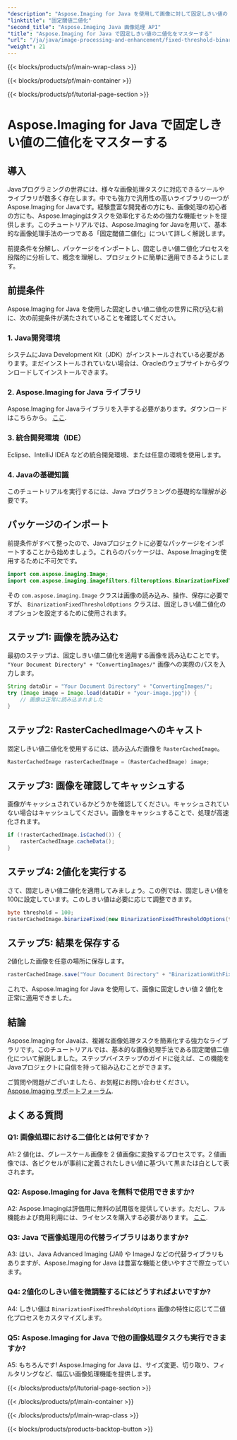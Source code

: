 ```yaml
---
"description": "Aspose.Imaging for Java を使用して画像に対して固定しきい値の 2 値化を実行する方法を学習します。"
"linktitle": "固定閾値二値化"
"second_title": "Aspose.Imaging Java 画像処理 API"
"title": "Aspose.Imaging for Java で固定しきい値の二値化をマスターする"
"url": "/ja/java/image-processing-and-enhancement/fixed-threshold-binarization/"
"weight": 21
---
```


{{< blocks/products/pf/main-wrap-class >}}

{{< blocks/products/pf/main-container >}}

{{< blocks/products/pf/tutorial-page-section >}}

# Aspose.Imaging for Java で固定しきい値の二値化をマスターする

## 導入

Javaプログラミングの世界には、様々な画像処理タスクに対応できるツールやライブラリが数多く存在します。中でも強力で汎用性の高いライブラリの一つがAspose.Imaging for Javaです。経験豊富な開発者の方にも、画像処理の初心者の方にも、Aspose.Imagingはタスクを効率化するための強力な機能セットを提供します。このチュートリアルでは、Aspose.Imaging for Javaを用いて、基本的な画像処理手法の一つである「固定閾値二値化」について詳しく解説します。

前提条件を分解し、パッケージをインポートし、固定しきい値二値化プロセスを段階的に分析して、概念を理解し、プロジェクトに簡単に適用できるようにします。

## 前提条件

Aspose.Imaging for Java を使用した固定しきい値二値化の世界に飛び込む前に、次の前提条件が満たされていることを確認してください。

### 1. Java開発環境

システムにJava Development Kit（JDK）がインストールされている必要があります。まだインストールされていない場合は、Oracleのウェブサイトからダウンロードしてインストールできます。

### 2. Aspose.Imaging for Java ライブラリ

Aspose.Imaging for Javaライブラリを入手する必要があります。ダウンロードはこちらから。 [ここ](https://releases。aspose.com/imaging/java/).

### 3. 統合開発環境（IDE）

Eclipse、IntelliJ IDEA などの統合開発環境、または任意の環境を使用します。

### 4. Javaの基礎知識

このチュートリアルを実行するには、Java プログラミングの基礎的な理解が必要です。

## パッケージのインポート

前提条件がすべて整ったので、Javaプロジェクトに必要なパッケージをインポートすることから始めましょう。これらのパッケージは、Aspose.Imagingを使用するために不可欠です。

```java
import com.aspose.imaging.Image;
import com.aspose.imaging.imagefilters.filteroptions.BinarizationFixedThresholdOptions;
```

その `com.aspose.imaging.Image` クラスは画像の読み込み、操作、保存に必要ですが、 `BinarizationFixedThresholdOptions` クラスは、固定しきい値二値化のオプションを設定するために使用されます。

## ステップ1: 画像を読み込む

最初のステップは、固定しきい値二値化を適用する画像を読み込むことです。 `"Your Document Directory" + "ConvertingImages/"` 画像への実際のパスを入力します。

```java
String dataDir = "Your Document Directory" + "ConvertingImages/";
try (Image image = Image.load(dataDir + "your-image.jpg")) {
    // 画像は正常に読み込まれました
}
```

## ステップ2: RasterCachedImageへのキャスト

固定しきい値二値化を使用するには、読み込んだ画像を `RasterCachedImage`。

```java
RasterCachedImage rasterCachedImage = (RasterCachedImage) image;
```

## ステップ3: 画像を確認してキャッシュする

画像がキャッシュされているかどうかを確認してください。キャッシュされていない場合はキャッシュしてください。画像をキャッシュすることで、処理が高速化されます。

```java
if (!rasterCachedImage.isCached()) {
    rasterCachedImage.cacheData();
}
```

## ステップ4: 2値化を実行する

さて、固定しきい値二値化を適用してみましょう。この例では、固定しきい値を100に設定しています。このしきい値は必要に応じて調整できます。

```java
byte threshold = 100;
rasterCachedImage.binarizeFixed(new BinarizationFixedThresholdOptions(threshold));
```

## ステップ5: 結果を保存する

2値化した画像を任意の場所に保存します。

```java
rasterCachedImage.save("Your Document Directory" + "BinarizationWithFixedThreshold_out.jpg");
```

これで、Aspose.Imaging for Java を使用して、画像に固定しきい値 2 値化を正常に適用できました。

## 結論

Aspose.Imaging for Javaは、複雑な画像処理タスクを簡素化する強力なライブラリです。このチュートリアルでは、基本的な画像処理手法である固定閾値二値化について解説しました。ステップバイステップのガイドに従えば、この機能をJavaプロジェクトに自信を持って組み込むことができます。

ご質問や問題がございましたら、お気軽にお問い合わせください。 [Aspose.Imaging サポートフォーラム](https://forum。aspose.com/).

## よくある質問

### Q1: 画像処理における二値化とは何ですか？

A1: 2 値化は、グレースケール画像を 2 値画像に変換するプロセスです。2 値画像では、各ピクセルが事前に定義されたしきい値に基づいて黒または白として表されます。

### Q2: Aspose.Imaging for Java を無料で使用できますか?

A2: Aspose.Imagingは評価用に無料の試用版を提供しています。ただし、フル機能および商用利用には、ライセンスを購入する必要があります。 [ここ](https://purchase。aspose.com/buy).

### Q3: Java で画像処理用の代替ライブラリはありますか?

A3: はい、Java Advanced Imaging (JAI) や ImageJ などの代替ライブラリもありますが、Aspose.Imaging for Java は豊富な機能と使いやすさで際立っています。

### Q4: 2値化のしきい値を微調整するにはどうすればよいですか?

A4: しきい値は `BinarizationFixedThresholdOptions` 画像の特性に応じて二値化プロセスをカスタマイズします。

### Q5: Aspose.Imaging for Java で他の画像処理タスクも実行できますか?

A5: もちろんです! Aspose.Imaging for Java は、サイズ変更、切り取り、フィルタリングなど、幅広い画像処理機能を提供します。

{{< /blocks/products/pf/tutorial-page-section >}}

{{< /blocks/products/pf/main-container >}}

{{< /blocks/products/pf/main-wrap-class >}}

{{< blocks/products/products-backtop-button >}}